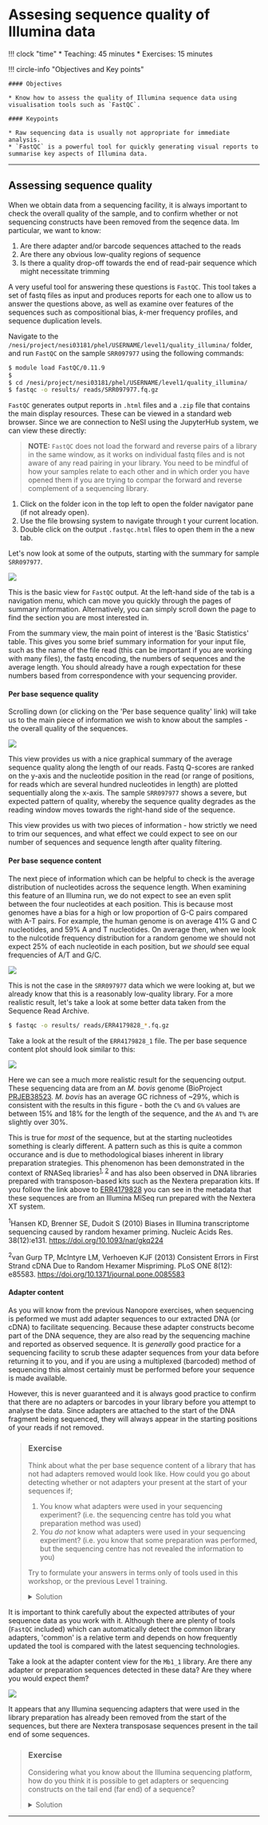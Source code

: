# Assesing sequence quality of Illumina data

!!! clock "time"
    * Teaching: 45 minutes
    * Exercises: 15 minutes

!!! circle-info "Objectives and Key points"

    #### Objectives
    
    * Know how to assess the quality of Illumina sequence data using visualisation tools such as `FastQC`.
    
    #### Keypoints
    
    * Raw sequencing data is usually not appropriate for immediate analysis.
    * `FastQC` is a powerful tool for quickly generating visual reports to summarise key aspects of Illumina data.

---

## Assessing sequence quality

When we obtain data from a sequencing facility, it is always important to check the overall quality of the sample, and to confirm whether or not sequencing constructs have been removed from the seqence data. Im particular, we want to know:

1. Are there adapter and/or barcode sequences attached to the reads
1. Are there any obvious low-quality regions of sequence
1. Is there a quality drop-off towards the end of read-pair sequence which might necessitate trimming

A very useful tool for answering these questions is `FastQC`. This tool takes a set of fastq files as input and produces reports for each one to allow us to answer the questions above, as well as examine over features of the sequences such as compositional bias, *k*-mer frequency profiles, and sequence duplication levels.

Navigate to the `/nesi/project/nesi03181/phel/USERNAME/level1/quality_illumina/` folder, and run `FastQC` on the sample `SRR097977` using the following commands:

```bash
$ module load FastQC/0.11.9
$
$ cd /nesi/project/nesi03181/phel/USERNAME/level1/quality_illumina/
$ fastqc -o results/ reads/SRR097977.fq.gz
```

`FastQC` generates output reports in `.html` files and a `.zip` file that contains the main display resources. These can be viewed in a standard web browser. Since we are connection to NeSI using the JupyterHub system, we can view these directly:

>**NOTE:** `FastQC` does not load the forward and reverse pairs of a library in the same window, as it works on individual fastq files and is not aware of any read pairing in your library. You need to be mindful of how your samples relate to each other and in which order you have opened them if you are trying to compar the forward and reverse complement of a sequencing library.

1. Click on the folder icon in the top left to open the folder navigator pane (if not already open).
1. Use the file browsing system to navigate through t your current location.
1. Double click on the output `.fastqc.html` files to open them in the a new tab.

Let's now look at some of the outputs, starting with the summary for sample `SRR097977`.

![](../img/level1_31_overview.png)

This is the basic view for `FastQC` output. At the left-hand side of the tab is a navigation menu, which can move you quickly through the pages of summary information. Alternatively, you can simply scroll down the page to find the section you are most interested in.

From the summary view, the main point of interest is the 'Basic Statistics' table. This gives you some brief summary information for your input file, such as the name of the file read (this can be important if you are working with many files), the fastq encoding, the numbers of sequences and the average length. You should already have a rough expectation for these numbers based from correspondence with your sequencing provider.

#### Per base sequence quality

Scrolling down (or clicking on the 'Per base sequence quality' link) will take us to the main piece of information we wish to know about the samples - the overall quality of the sequences.

![](../img/level1_31_quality.png)

This view provides us with a nice graphical summary of the average sequence quality along the length of our reads. Fastq Q-scores are ranked on the y-axis and the nucleotide position in the read (or range of positions, for reads which are several hundred nucleotides in length) are plotted sequentially along the x-axis. The sample `SRR097977` shows a severe, but expected pattern of quality, whereby the sequence quality degrades as the reading window moves towards the right-hand side of the sequence.

This view provides us with two pieces of information - how strictly we need to trim our sequences, and what effect we could expect to see on our number of sequences and sequence length after quality filtering.

#### Per base sequence content

The next piece of information which can be helpful to check is the average distribution of nucleotides across the sequence length. When examining this feature of an Illumina run, we do not expect to see an even split between the four nucleotides at each position. This is because most genomes have a bias for a high or low proportion of G-C pairs compared with A-T pairs. For example, the human genome is on average 41% G and C nucleotides, and 59% A and T nucleotides. On average then, when we look to the nulcotide frequency distribution for a random genome we should not expect 25% of each nucleotide in each position, but *we should* see equal frequencies of A/T and G/C.

![](../img/level1_31_seqcontent_1.png)

This is not the case in the `SRR097977` data which we were looking at, but we already know that this is a reasonably low-quality library. For a more realistic result, let's take a look at some better data taken from the Sequence Read Archive.

```bash
$ fastqc -o results/ reads/ERR4179828_*.fq.gz
```

Take a look at the result of the `ERR4179828_1` file. The per base sequence content plot should look similar to this:

![](../img/level1_31_seqcontent_2.png)

Here we can see a much more realistic result for the sequencing output. These sequencing data are from an *M. bovis* genome (BioProject [PRJEB38523](https://www.ncbi.nlm.nih.gov/bioproject/PRJEB38523). *M. bovis* has an average GC richness of ~29%, which is consistent with the results in this figure - both the `C%` and `G%` values are between 15% and 18% for the length of the sequence, and the `A%` and `T%` are slightly over 30%.

This is true for *most* of the sequence, but at the starting nucleotides something is clearly different. A pattern such as this is quite a common occurance and is due to methodological biases inherent in library preparation strategies. This phenomenon has been demonstrated in the context of RNASeq libraries<sup>[1](#hansen), [2](#vangurp)</sup> and has also been observed in DNA libraries prepared with transposon-based kits such as the Nextera preparation kits. If you follow the link above to [ERR4179828](https://www.ncbi.nlm.nih.gov/sra/ERR4179828) you can see in the metadata that these sequences are from an Illumina MiSeq run prepared with the Nextera XT system.

<a name="hansen"><sup>1</sup></a>Hansen KD, Brenner SE, Dudoit S (2010) Biases in Illumina transcriptome sequencing caused by random hexamer priming. Nucleic Acids Res. 38(12):e131. https://doi.org/10.1093/nar/gkq224

<a name="vangurp"><sup>2</sup></a>van Gurp TP, McIntyre LM, Verhoeven KJF (2013) Consistent Errors in First Strand cDNA Due to Random Hexamer Mispriming. PLoS ONE 8(12): e85583. https://doi.org/10.1371/journal.pone.0085583

#### Adapter content

As you will know from the previous Nanopore exercises, when sequencing is peformed we must add adapter sequences to our extracted DNA (or cDNA) to facilitate sequencing. Because these adapter constructs become part of the DNA sequence, they are also read by the sequencing machine and reported as observed sequence. It is *generally* good practice for a sequencing facility to scrub these adapter sequences from your data before returning it to you, and if you are using a multiplexed (barcoded) method of sequencing this almost certainly must be performed before your sequence is made available.

However, this is never guaranteed and it is always good practice to confirm that there are no adapters or barcodes in your library before you attempt to analyse the data. Since adapters are attached to the start of the DNA fragment being sequenced, they will always appear in the starting positions of your reads if not removed.

> ### Exercise
>
> Think about what the per base sequence content of a library that has not had adapters removed would look like. How could you go about detecting whether or not adapters your present at the start of your sequences if;
> 
> 1. You know what adapters were used in your sequencing experiment? (i.e. the sequencing centre has told you what preparation method was used)
> 2. You *do not* know what adapters were used in your sequencing experiment? (i.e. you know that some preparation was performed, but the sequencing centre has not revealed the information to you)
> 
> Try to formulate your answers in terms only of tools used in this workshop, or the previous Level 1 training.
> 
> <details>
> <summary>Solution</summary>
>
> **Note:** These are not the only valid answers. If you have an answer that differs from the answers below, share it with the workshop attendees to discuss it.
> 
> 1. You could use a tool such as a search function in `less`, or `grep` to count the instances of the adapter sequence within your library.
> 2. If you were to use the per base sequence content view from `FastQC`, the frequencies for the first 10 - 20 nucleotides would skew to 100% for the adapter sequence used.
> 
> </details>

It is important to think carefully about the expected attributes of your sequence data as you work with it. Although there are plenty of tools (`FastQC` included) which can automatically detect the common library adapters, 'common' is a relative term and depends on how frequently updated the tool is compared with the latest sequencing technologies.

Take a look at the adapter content view for the `Mb1_1` library. Are there any adapter or preparation sequences detected in these data? Are they where you would expect them?

![](../img/level1_31_adapters.png)

It appears that any Illumina sequencing adapters that were used in the library preparation has already been removed from the start of the sequences, but there are Nextera transposase sequences present in the tail end of some sequences.

> ### Exercise
>
> Considering what you know about the Illumina sequencing platform, how do you think it is possible to get adapters or sequencing constructs on the tail end (far end) of a sequence?
> 
> <details>
> <summary>Solution</summary>
>
> This is a phenomenon known as read-through. When the DNA fragment being sequenced is shorter than the read length. For example, in these data the read length is 150 bp. If a fragment of only 80 nucleotides in length is sequenced, the sequencing machine does not know that there are only 80 positions to read and it will not terminate after those 80 nucleotides are processed. Instead, the sequencer will continue to read the seuqence it can find at the 5' end of the 80 nucleotides, which will be the reverse adapter.
> 
> </details>

---
